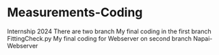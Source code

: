 # Measurements-Coding
Internship 2024
 There are two branch
 My final coding in the first branch FittingCheck.py
 My final coding for Webserver on second branch Napai-Webserver 
